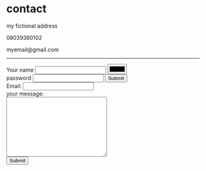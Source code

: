 # contact
<html>
<head>
<meta charset="utf-8">
<title>My Contact Details</title>
</head>
<body> 
<p>my fictional address</p>
<p>08039380102</p>
<p>myemail@gmail.com</p>
<hr>
<form action="mailto:teena10088@gmail.com" method="post" enctype="text/plain">
<label>Your name</label>
<input type="text" name="your name" value="">
<input type="color" name="" value=""><br>
<label>password</label>
<input type="password" name="your password" value="">
<input type="submit" name=""><br>
<label>Email:</label>
<input type="email" name="your email" value=""><br>
<label> your message:</label><br>
<textarea your message="" rows="10" cols="30"></textarea><br>
<input type="submit" name="">

</form> 

</body>

</html>
